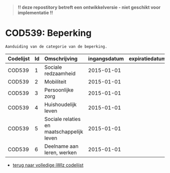 > **!! deze repostitory betreft een ontwikkelversie - niet geschikt voor implementatie !!**	
# COD539: Beperking	
	Aanduiding van de categorie van de beperking.	
|Codelijst|Id|Omschrijving|ingangsdatum|expiratiedatum|mutatiedatum|mutatie|	
|:--|:--|:--|:--|:--|:--|:--|
|	COD539	|	1	|	Sociale redzaamheid	|	2015-01-01	|		|		|		|
|	COD539	|	2	|	Mobiliteit	|	2015-01-01	|		|		|		|
|	COD539	|	3	|	Persoonlijke zorg	|	2015-01-01	|		|		|		|
|	COD539	|	4	|	Huishoudelijk leven	|	2015-01-01	|		|		|		|
|	COD539	|	5	|	Sociale relaties en maatschappelijk leven	|	2015-01-01	|		|		|		|
|	COD539	|	6	|	Deelname aan leren, werken	|	2015-01-01	|		|		|		|

* [terug naar volledige iWlz codelijst](../../iWlz-codelijsten.md)
